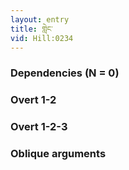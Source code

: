 ```yaml
---
layout: entry
title: གླེང་
vid: Hill:0234
---
```

### Dependencies (N = 0)


### Overt 1-2


### Overt 1-2-3


### Oblique arguments
